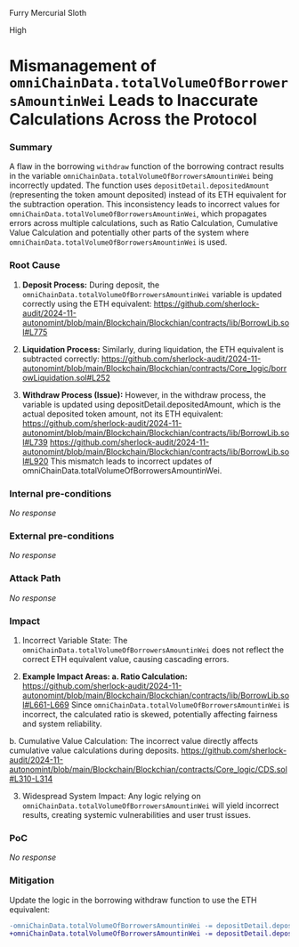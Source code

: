 Furry Mercurial Sloth

High

# Mismanagement of `omniChainData.totalVolumeOfBorrowersAmountinWei` Leads to Inaccurate Calculations Across the Protocol

### Summary

A flaw in the borrowing `withdraw` function of the borrowing contract results in the variable `omniChainData.totalVolumeOfBorrowersAmountinWei` being incorrectly updated. The function uses `depositDetail.depositedAmount` (representing the token amount deposited) instead of its ETH equivalent for the subtraction operation. This inconsistency leads to incorrect values for `omniChainData.totalVolumeOfBorrowersAmountinWei`, which propagates errors across multiple calculations, such as Ratio Calculation, Cumulative Value Calculation and potentially other parts of the system where `omniChainData.totalVolumeOfBorrowersAmountinWei` is used.

### Root Cause

1. **Deposit Process:**
During deposit, the `omniChainData.totalVolumeOfBorrowersAmountinWei` variable is updated correctly using the ETH equivalent:
https://github.com/sherlock-audit/2024-11-autonomint/blob/main/Blockchain/Blockchian/contracts/lib/BorrowLib.sol#L775

2. **Liquidation Process:**
Similarly, during liquidation, the ETH equivalent is subtracted correctly:
https://github.com/sherlock-audit/2024-11-autonomint/blob/main/Blockchain/Blockchian/contracts/Core_logic/borrowLiquidation.sol#L252

3. **Withdraw Process (Issue):**
However, in the withdraw process, the variable is updated using depositDetail.depositedAmount, which is the actual deposited token amount, not its ETH equivalent:
https://github.com/sherlock-audit/2024-11-autonomint/blob/main/Blockchain/Blockchian/contracts/lib/BorrowLib.sol#L739
https://github.com/sherlock-audit/2024-11-autonomint/blob/main/Blockchain/Blockchian/contracts/lib/BorrowLib.sol#L920
This mismatch leads to incorrect updates of omniChainData.totalVolumeOfBorrowersAmountinWei.

### Internal pre-conditions

_No response_

### External pre-conditions

_No response_

### Attack Path

_No response_

### Impact

1. Incorrect Variable State:
The `omniChainData.totalVolumeOfBorrowersAmountinWei` does not reflect the correct ETH equivalent value, causing cascading errors.

2. **Example Impact Areas:
a. Ratio Calculation:**
https://github.com/sherlock-audit/2024-11-autonomint/blob/main/Blockchain/Blockchian/contracts/lib/BorrowLib.sol#L661-L669
Since `omniChainData.totalVolumeOfBorrowersAmountinWei` is incorrect, the calculated ratio is skewed, potentially affecting fairness and system reliability.

b. Cumulative Value Calculation:
The incorrect value directly affects cumulative value calculations during deposits.
https://github.com/sherlock-audit/2024-11-autonomint/blob/main/Blockchain/Blockchian/contracts/Core_logic/CDS.sol#L310-L314

3. Widespread System Impact:
Any logic relying on `omniChainData.totalVolumeOfBorrowersAmountinWei` will yield incorrect results, creating systemic vulnerabilities and user trust issues.

### PoC

_No response_

### Mitigation

Update the logic in the borrowing withdraw function to use the ETH equivalent:
```diff
-omniChainData.totalVolumeOfBorrowersAmountinWei -= depositDetail.depositedAmount;
+omniChainData.totalVolumeOfBorrowersAmountinWei -= depositDetail.depositedAmountInETH;
```